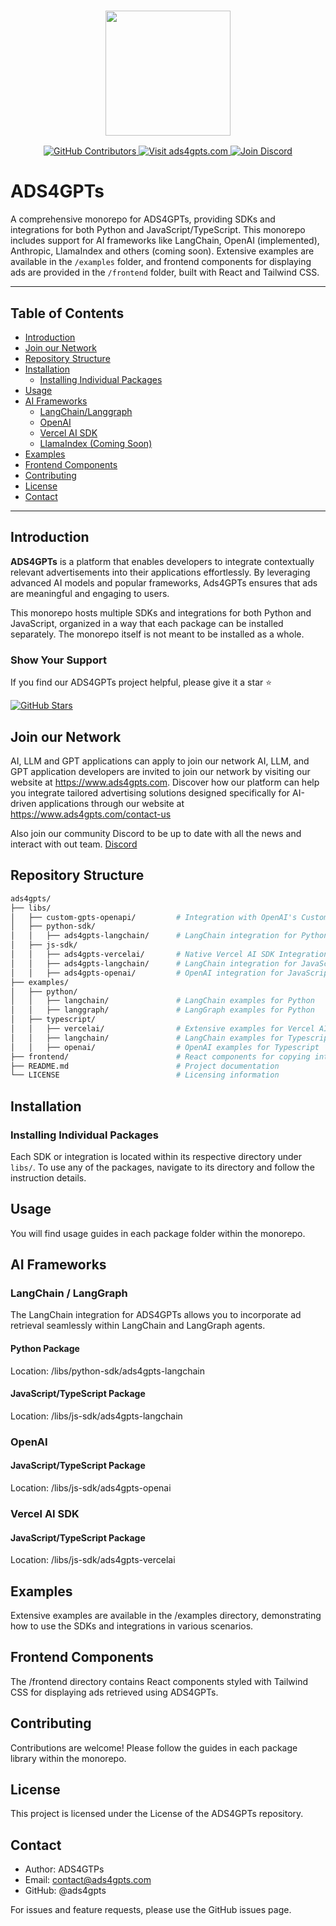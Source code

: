 <h3 align="center">
  <a name="readme-top"></a>
  <img
    src="https://cdn.prod.website-files.com/673d9c01098f16900da8bc69/673d9e478727677924833f4d_Ads4GPTs%20Wordlogo%20Large.png"
    height="200"
  >
</h3>
<div align="center">
<a href="https://GitHub.com/ADS4GPTs/ads4gpts/graphs/contributors">
  <img src="https://img.shields.io/github/contributors/ADS4GPTs/ads4gpts.svg" alt="GitHub Contributors">
</a>
<a href="https://ads4gpts.com">
  <img src="https://img.shields.io/badge/Visit-ads4gpts.com-orange" alt="Visit ads4gpts.com">
</a>
<a href="https://discord.gg/Q8BVQ3wZnc">
  <img src="https://img.shields.io/badge/Join-Discord-purple" alt="Join Discord">
</a>
</div>

# ADS4GPTs

A comprehensive monorepo for ADS4GPTs, providing SDKs and integrations for both Python and JavaScript/TypeScript. This monorepo includes support for AI frameworks like LangChain, OpenAI (implemented), Anthropic, LlamaIndex and others (coming soon). Extensive examples are available in the `/examples` folder, and frontend components for displaying ads are provided in the `/frontend` folder, built with React and Tailwind CSS.

---

## Table of Contents

-   [Introduction](#introduction)
-   [Join our Network](#join-our-network)
-   [Repository Structure](#repository-structure)
-   [Installation](#installation)
    -   [Installing Individual Packages](#installing-individual-packages)
-   [Usage](#usage)
-   [AI Frameworks](#ai-frameworks)
    -   [LangChain/Langgraph](#langchain--langgraph)
    -   [OpenAI](#openai)
    -   [Vercel AI SDK](#vercel-ai-sdk)
    -   [LlamaIndex (Coming Soon)](#llamaindex-coming-soon)
-   [Examples](#examples)
-   [Frontend Components](#frontend-components)
-   [Contributing](#contributing)
-   [License](#license)
-   [Contact](#contact)

---

## Introduction

**ADS4GPTs** is a platform that enables developers to integrate contextually relevant advertisements into their applications effortlessly. By leveraging advanced AI models and popular frameworks, Ads4GPTs ensures that ads are meaningful and engaging to users.

This monorepo hosts multiple SDKs and integrations for both Python and JavaScript, organized in a way that each package can be installed separately. The monorepo itself is not meant to be installed as a whole.

### Show Your Support

If you find our ADS4GPTs project helpful, please give it a star ⭐️

[![GitHub Stars](https://img.shields.io/github/stars/ADS4GPTs/ads4gpts?style=social)](https://github.com/ADS4GPTs/ads4gpts/stargazers)

## Join our Network

AI, LLM and GPT applications can apply to join our network AI, LLM, and GPT application developers are invited to join our network by visiting our website at https://www.ads4gpts.com. Discover how our platform can help you integrate tailored advertising solutions designed specifically for AI-driven applications through our website at https://www.ads4gpts.com/contact-us

Also join our community Discord to be up to date with all the news and interact with out team. [Discord](https://discord.gg/Q8BVQ3wZnc)

## Repository Structure

```bash
ads4gpts/
├── libs/
│   ├── custom-gpts-openapi/         # Integration with OpenAI's Custom GPTs through Actions
│   ├── python-sdk/
│   │   ├── ads4gpts-langchain/      # LangChain integration for Python
│   ├── js-sdk/
│   │   ├── ads4gpts-vercelai/       # Native Vercel AI SDK Integration
│   │   ├── ads4gpts-langchain/      # LangChain integration for JavaScript/TypeScript
│   │   ├── ads4gpts-openai/         # OpenAI integration for JavaScript/TypeScript
├── examples/
│   ├── python/
│   │   ├── langchain/               # LangChain examples for Python
│   │   ├── langgraph/               # LangGraph examples for Python
│   ├── typescript/
│   │   ├── vercelai/                # Extensive examples for Vercel AI SDK and integrations
│   │   ├── langchain/               # LangChain examples for Typescript
│   │   ├── openai/                  # OpenAI examples for Typescript
├── frontend/                        # React components for copying into your implementation
├── README.md                        # Project documentation
└── LICENSE                          # Licensing information
```

## Installation

### Installing Individual Packages

Each SDK or integration is located within its respective directory under `libs/`. To use any of the packages, navigate to its directory and follow the instruction details.

## Usage

You will find usage guides in each package folder within the monorepo.

## AI Frameworks

### LangChain / LangGraph

The LangChain integration for ADS4GPTs allows you to incorporate ad retrieval seamlessly within LangChain and LangGraph agents.

#### Python Package

Location: /libs/python-sdk/ads4gpts-langchain

#### JavaScript/TypeScript Package

Location: /libs/js-sdk/ads4gpts-langchain

### OpenAI

#### JavaScript/TypeScript Package

Location: /libs/js-sdk/ads4gpts-openai

### Vercel AI SDK

#### JavaScript/TypeScript Package

Location: /libs/js-sdk/ads4gpts-vercelai

## Examples

Extensive examples are available in the /examples directory, demonstrating how to use the SDKs and integrations in various scenarios.

## Frontend Components

The /frontend directory contains React components styled with Tailwind CSS for displaying ads retrieved using ADS4GPTs.

## Contributing

Contributions are welcome! Please follow the guides in each package library within the monorepo.

## License

This project is licensed under the License of the ADS4GPTs repository.

## Contact

-   Author: ADS4GTPs
-   Email: contact@ads4gpts.com
-   GitHub: @ads4gpts

For issues and feature requests, please use the GitHub issues page.

